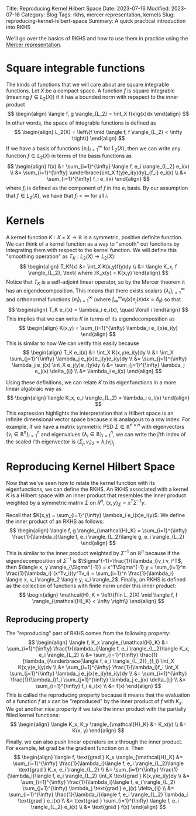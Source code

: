 Title: Reproducing Kernel Hilbert Space
Date: 2023-07-16
Modified: 2023-07-16
Category: Blog
Tags: rkhs, mercer representation, kernels
Slug: reproducing-kernel-hilbert-space
Summary: A quick practical introduction into RKHS

We'll go over the basics of RKHS and how to use them in practice using the [Mercer representation](https://en.wikipedia.org/wiki/Reproducing_kernel_Hilbert_space#Integral_operators_and_Mercer's_theorem).

# Square integrable functions
The kinds of functions that we will care about are square integrable functions.  Let $X$ be a compact space.  A function $f$ is square integrable (meaning $f \in L_2(X)$) if it has a bounded norm with repspect to the inner product
$$
\begin{align}
  \langle f, g \rangle_{L_2} = \int_X f(x)g(x)dx
\end{align}
$$
In other words, the space of integrable functions is defined as
$$
\begin{align}
  L_2(X) = \left\{f \mid \langle f, f \rangle_{L_2} < \infty \right\}
\end{align}
$$
If we have a basis of functions $\{e_i\}_{i=1}^{\infty}$ for $L_2(X)$, then we can write any function $f\in L_2(X)$ in terms of the basis functions as
$$
\begin{align}
   f(x) &= \sum_{i=1}^{\infty} \langle f, e_i \rangle_{L_2} e_i(x) \\
   &= \sum_{i=1}^{\infty} \underbrace{\int_X f(y)e_i(y)dy}_{f_i} e_i(x) \\
   &= \sum_{i=1}^{\infty} f_i e_i(x)
\end{align}
$$
where $f_i$ is defined as the component of $f$ in the $e_i$ basis.  By our assumption that $f\in L_2(X)$, we have that $f_i < \infty$ for all $i$.

# Kernels
A kernel function $K: X\times X \to \mathbb{R}$ is a symmetric, positive definite function.  We can think of a kernel function as a way to "smooth" out functions by integrating them with respect to the kernel function.  We will define this "smoothing operation" as $T_K: L_2(X) \to L_2(X)$:
$$
\begin{align}
  T_Kf(x) &= \int_X K(x,y)f(y)dy \\
  &= \langle K_x, f \rangle_{L_2}, \text{ where }K_x(y) = K(x,y)
\end{align}
$$
Notice that $T_K$ is a self-adjoint linear operator, so by the Mercer theorem it has an eigendecomposition.  This means that there exists scalars $\{\lambda_i\}_{i=1}^{\infty}$ and orthonormal functions $\{e_i\}_{i=1}^{\infty}$ (where $\int_{\infty}^{\infty} e_i(x)e_j(x) dx = \delta_{ij}$) so that
$$
\begin{align}
  T_K e_i(x) = \lambda_i e_i(x), \quad \forall i
\end{align}
$$
This implies that we can write $K$ in terms of its eigendecomposition as
$$
\begin{align}
  K(x,y) = \sum_{i=1}^{\infty} \lambda_i e_i(x)e_i(y)
\end{align}
$$
This is similar to how We can verify this easily because
$$
\begin{align}
  T_K e_i(x) &= \int_X K(x,y)e_i(y)dy \\
  &= \int_X \sum_{j=1}^{\infty} \lambda_j e_j(x)e_j(y)e_i(y)dy \\
  &= \sum_{j=1}^{\infty} \lambda_j e_j(x) \int_X e_j(y)e_i(y)dy \\
  &= \sum_{j=1}^{\infty} \lambda_j e_j(x) \delta_{ij} \\
  &= \lambda_i e_i(x)
\end{align}
$$


Using these definitions, we can relate $K$ to its eigenfunctions in a more linear algabraic way as
$$
\begin{align}
  \langle K_x, e_i \rangle_{L_2} = \lambda_i e_i(x)
\end{align}
$$
This expression highlights the interpretation that a Hilbert space is an infinite dimensional vector space because $x$ is analagous to a row index.  For example, if we have a matrix symmetric PSD $\Sigma \in \mathbb{R}^{n\times n}$ with eigenvectors $\{v_i \in \mathbb{R}^n\}_{i=1}^{n}$ and eigenvalues $\{\lambda_i \in \mathbb{R}\}_{i=1}^{n}$, we can write the j'th index of the scaled i'th eigenvector is $\langle \Sigma_j, v_i \rangle_2 = \lambda_i (v_i)_j$.

# Reproducing Kernel Hilbert Space
Now that we've seen how to relate the kernel function with its eigenfunctions, we can define the RKHS.  An RKHS associated with a kernel $K$ is a Hilbert space with an inner product that resembles the inner product weighted by a symmetric matrix $\Sigma$ on $R^n$, $\langle x, y \rangle_\Sigma = x^T\Sigma^{-1} y$.

Recall that $K(x,y) = \sum_{i=1}^{\infty} \lambda_i e_i(x)e_i(y)$.  We define the inner product of an RKHS as follows:
$$
\begin{align}
  \langle f, g \rangle_{\mathcal{H}_K} = \sum_{i=1}^{\infty} \frac{1}{\lambda_i}\langle f, e_i \rangle_{L_2}\langle g, e_i \rangle_{L_2}
\end{align}
$$
This is similar to the inner product weighted by $\Sigma^{-1}$ on $\mathbb{R}^n$ because if the eigendecomposition of $\Sigma^{-1}$ is $\Sigma^{-1}=\frac{1}{\lambda_i}v_i v_i^T$, then $\langle x, y \rangle_{\Sigma^{-1}} = x^T\Sigma^{-1} y = \sum_{i=1}^n \frac{1}{\lambda_i} (x^Tv_i)(y^Tv_i) = \sum_{i=1}^n \frac{1}{\lambda_i} \langle x, v_i \rangle_2 \langle y, v_i \rangle_2$.  Finally, an RKHS is defined as the collection of functions with finite norm under this inner product:
$$
\begin{align}
  \mathcal{H}_K = \left\{f\in L_2(X) \mid \langle f, f \rangle_{\mathcal{H}_K} < \infty \right\}
\end{align}
$$

## Reproducing property
The "reproducing" part of RKHS comes from the following property:
$$
\begin{align}
  \langle f, K_x \rangle_{\mathcal{H}_K} &= \sum_{i=1}^{\infty} \frac{1}{\lambda_i}\langle f, e_i \rangle_{L_2}\langle K_x, e_i \rangle_{L_2} \\
  &= \sum_{i=1}^{\infty} \frac{1}{\lambda_i}\underbrace{\langle f, e_i \rangle_{L_2}}_{f_i} \int_X K(x,y)e_i(y)dy \\
  &= \sum_{i=1}^{\infty} \frac{1}{\lambda_i}f_i \int_X \sum_{j=1}^{\infty} \lambda_j e_j(x)e_j(y)e_i(y)dy \\
  &= \sum_{i=1}^{\infty} \frac{1}{\lambda_i}f_i \sum_{j=1}^{\infty} \lambda_j e_j(x) \delta_{ij} \\
  &= \sum_{i=1}^{\infty} f_i e_i(x) \\
  &= f(x)
\end{align}
$$
This is called the reproducing property because it means that the evaluation of a function $f$ at $x$ can be "reproduced" by the inner product of $f$ with $K_x$. We get another nice property if we take the inner product with the partially filled kernel functions:
$$
\begin{align}
  \langle K_x, K_y \rangle_{\mathcal{H}_K} &= K_x(y) \\
  &= K(x, y)
\end{align}
$$

Finally, we can also push linear operators on $x$ through the inner product.  For example, let $\text{grad }$ be the gradient function on $x$.  Then
$$
\begin{align}
  \langle f, \text{grad } K_x \rangle_{\mathcal{H}_K} &= \sum_{i=1}^{\infty} \frac{1}{\lambda_i}\langle f, e_i \rangle_{L_2}\langle \text{grad } K_x, e_i \rangle_{L_2} \\
  &= \sum_{i=1}^{\infty} \frac{1}{\lambda_i}\langle f, e_i \rangle_{L_2} \int_X \text{grad } K(x,y)e_i(y)dy \\
  &= \sum_{i=1}^{\infty} \frac{1}{\lambda_i}\langle f, e_i \rangle_{L_2} \sum_{j=1}^{\infty} \lambda_j \text{grad } e_j(x) \delta_{ij} \\
  &= \sum_{i=1}^{\infty} \frac{1}{\lambda_i}\langle f, e_i \rangle_{L_2} \lambda_i \text{grad } e_i(x) \\
  &= \text{grad } \sum_{i=1}^{\infty} \langle f, e_i \rangle_{L_2} e_i(x) \\
  &= \text{grad } f(x)
\end{align}
$$
